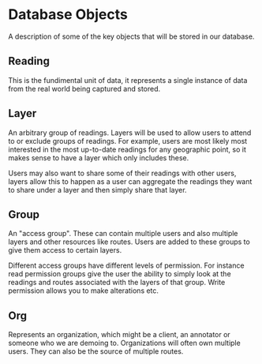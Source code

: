 # Database Objects

A description of some of the key objects that will be stored in our database.

## Reading

This is the fundimental unit of data, it represents a single instance of data from the real world being captured and stored.

## Layer

An arbitrary group of readings. Layers will be used to allow users to attend to or exclude groups of readings. For example, users are most likely most interested in the most up-to-date readings  for any geographic point, so it makes sense to have a layer which only includes these. 

Users may also want to share some of their readings with other users, layers allow this to happen as a user can aggregate the readings they want to share under a layer and then simply share that layer.

## Group

An "access group". These can contain multiple users and also multiple layers and other resources like routes. Users are added to these groups to give them access to certain layers.

Different access groups have different levels of permission. For instance read permission groups give the user the ability to simply look at the readings and routes associated with the layers of that group. Write permission allows you to make alterations etc.

## Org

Represents an organization, which might be a client, an annotator or someone who we are demoing to. Organizations will often own multiple users. They can also be the source of multiple routes.